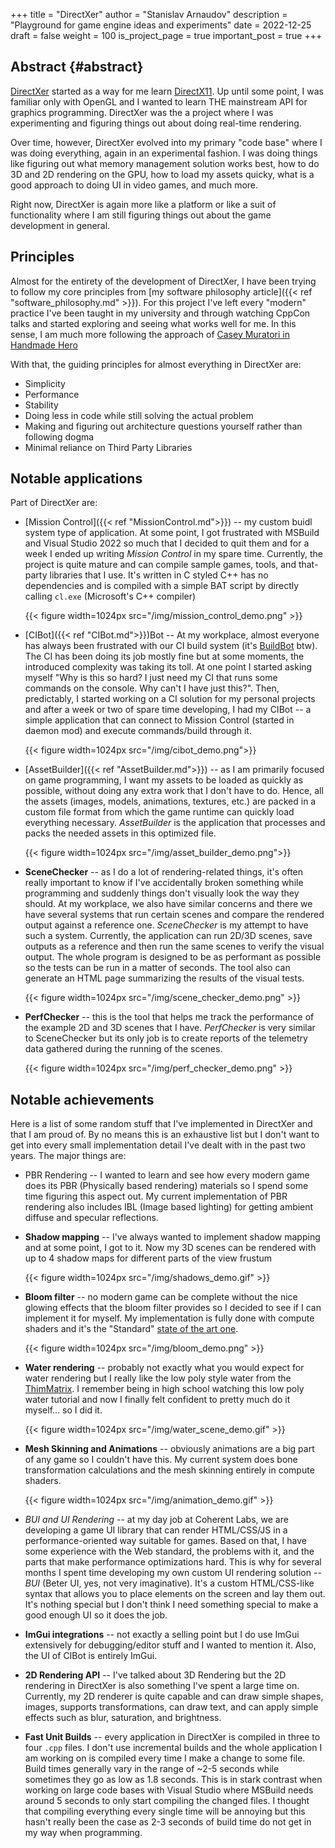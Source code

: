 +++
title = "DirectXer"
author = "Stanislav Arnaudov"
description = "Playground for game engine ideas and experiments"
date = 2022-12-25
draft = false
weight = 100
is_project_page = true
important_post = true
+++

## Abstract {#abstract}

[DirectXer](https://github.com/palikar/DirectXer) started as a way for
me
learn
[DirectX11](https://learn.microsoft.com/en-us/windows/win32/direct3d11/atoc-dx-graphics-direct3d-11). Up
until some point, I was familiar only with OpenGL and I wanted to
learn THE mainstream API for graphics programming. DirectXer was the a
project where I was experimenting and figuring things out about doing
real-time rendering.

Over time, however, DirectXer evolved into my primary "code base"
where I was doing everything, again in an experimental fashion. I was
doing things like figuring out what memory management solution works
best, how to do 3D and 2D rendering on the GPU, how to load my assets
quicky, what is a good approach to doing UI in video games, and much
more.

Right now, DirectXer is again more like a platform or like a suit of
functionality where I am still figuring things out about the game
development in general.

## Principles

Almost for the entirety of the development of DirectXer, I have been
trying to follow my core principles
from
[my software philosophy article]({{< ref "software_philosophy.md" >}}). For
this project I've left every "modern" practice I've been taught in my
university and through watching CppCon talks and started exploring and
seeing what works well for me. In this sense, I am much more following
the approach
of [Casey Muratori in Handmade Hero](https://handmadehero.org/)

With that, the guiding principles for almost everything in DirectXer
are:
* Simplicity
* Performance
* Stability
* Doing less in code while still solving the actual problem
* Making and figuring out architecture questions yourself rather than
  following dogma
* Minimal reliance on Third Party Libraries

## Notable applications

Part of DirectXer are:

* [Mission Control]({{< ref "MissionControl.md">}}) -- my custom buidl
  system type of application. At some point, I got frustrated with
  MSBuild and Visual Studio 2022 so much that I decided to quit them
  and for a week I ended up writing *Mission Control* in my spare
  time. Currently, the project is quite mature and can compile sample
  games, tools, and that-party libraries that I use. It's written in C
  styled C++ has no dependencies and is compiled with a simple BAT
  script by directly calling `cl.exe` (Microsoft's C++ compiler)

	{{< figure width=1024px src="/img/mission_control_demo.png" >}}
	
* [CIBot]({{< ref "CIBot.md">}})Bot -- At my workplace, almost
  everyone has always been frustrated with our CI build system
  (it's [BuildBot](https://buildbot.net/) btw). The CI has been doing
  its job mostly fine but at some moments, the introduced complexity
  was taking its toll. At one point I started asking myself "Why is
  this so hard? I just need my CI that runs some commands on the
  console. Why can't I have just this?". Then, predictably, I started
  working on a CI solution for my personal projects and after a week
  or two of spare time developing, I had my CIBot -- a simple
  application that can connect to Mission Control (started in daemon
  mod) and execute commands/build through it.
  
	{{< figure width=1024px src="/img/cibot_demo.png">}}

* [AssetBuilder]({{< ref "AssetBuilder.md">}}) -- as I am primarily
  focused on game programming, I want my assets to be loaded as
  quickly as possible, without doing any extra work that I don't have
  to do. Hence, all the assets (images, models, animations, textures,
  etc.) are packed in a custom file format from which the game runtime
  can quickly load everything necessary. *AssetBuilder* is the
  application that processes and packs the needed assets in this
  optimized file.
  
  {{< figure width=1024px src="/img/asset_builder_demo.png">}}
  
* **SceneChecker** -- as I do a lot of rendering-related things, it's
  often really important to know if I've accidentally broken something
  while programming and suddenly things don't visually look the way
  they should. At my workplace, we also have similar concerns and
  there we have several systems that run certain scenes and compare
  the rendered output against a reference one. *SceneChecker* is my
  attempt to have such a system. Currently, the application can run
  2D/3D scenes, save outputs as a reference and then run the same
  scenes to verify the visual output. The whole program is designed to
  be as performant as possible so the tests can be run in a matter of
  seconds. The tool also can generate an HTML page summarizing the
  results of the visual tests.
  
  {{< figure width=1024px src="/img/scene_checker_demo.png" >}}

* **PerfChecker** -- this is the tool that helps me track the
  performance of the example 2D and 3D scenes that I
  have. *PerfChecker* is very similar to SceneChecker but its only job
  is to create reports of the telemetry data gathered during the
  running of the scenes.
  
  {{< figure width=1024px src="/img/perf_checker_demo.png" >}}

## Notable achievements

Here is a list of some random stuff that I've implemented in DirectXer
and that I am proud of. By no means this is an exhaustive list but I
don't want to get into every small implementation detail I've dealt
with in the past two years. The major things are:

* PBR Rendering -- I wanted to learn and see how every modern game
  does its PBR (Physically based rendering) materials so I spend some
  time figuring this aspect out. My current implementation of PBR
  rendering also includes IBL (Image based lighting) for getting
  ambient diffuse and specular reflections.

* **Shadow mapping** -- I've always wanted to implement shadow mapping and
  at some point, I got to it. Now my 3D scenes can be rendered with up
  to 4 shadow maps for different parts of the view frustum
  
  {{< figure width=1024px src="/img/shadows_demo.gif" >}}

* **Bloom filter** -- no modern game can be complete without the nice
  glowing effects that the bloom filter provides so I decided to see
  if I can implement it for myself. My implementation is fully done
  with compute shaders and it's the
  "Standard"
  [state of the art one](http://www.iryoku.com/next-generation-post-processing-in-call-of-duty-advanced-warfare).
  
  {{< figure width=1024px src="/img/bloom_demo.png" >}}

* **Water rendering** -- probably not exactly what you would expect for
  water rendering but I really like the low poly style water from
  the [ThimMatrix](https://www.youtube.com/watch?v=5yhDb9dzJ58). I
  remember being in high school watching this low poly water tutorial
  and now I finally felt confident to pretty much do it myself... so I
  did it.
  
  {{< figure width=1024px src="/img/water_scene_demo.gif" >}}

* **Mesh Skinning and Animations** -- obviously animations are a big part
  of any game so I couldn't have this. My current system does bone
  transformation calculations and the mesh skinning entirely in
  compute shaders.
  
  {{< figure width=1024px src="/img/animation_demo.gif" >}}

* **BUI* and UI Rendering* -- at my day job at Coherent Labs, we are
  developing a game UI library that can render HTML/CSS/JS in a
  performance-oriented way suitable for games. Based on that, I have
  some experience with the Web standard, the problems with it, and the
  parts that make performance optimizations hard. This is why for
  several months I spent time developing my own custom UI rendering
  solution -- *BUI* (Beter UI, yes, not very imaginative). It's a
  custom HTML/CSS-like syntax that allows you to place elements on the
  screen and lay them out. It's nothing special but I don't think I
  need something special to make a good enough UI so it does the job.

* **ImGui integrations** -- not exactly a selling point but I do use ImGui
  extensively for debugging/editor stuff and I wanted to mention
  it. Also, the UI of CIBot is entirely ImGui.

* **2D Rendering API** -- I've talked about 3D Rendering but the 2D
  rendering in DirectXer is also something I've spent a large time
  on. Currently, my 2D renderer is quite capable and can draw simple
  shapes, images, supports transformations, can draw text, and can
  apply simple effects such as blur, saturation, and brightness.

* **Fast Unit Builds** -- every application in DirectXer is compiled in
  three to four `.cpp` files. I don't use incremental builds and the
  whole application I am working on is compiled every time I make a
  change to some file. Build times generally vary in the range of ~2-5
  seconds while sometimes they go as low as 1.8 seconds. This is in
  stark contrast when working on large code bases with Visual Studio
  where MSBuild needs around 5 seconds to only start compiling the
  changed files. I thought that compiling everything every single time
  will be annoying but this hasn't really been the case as 2-3 seconds
  of build time do not get in my way when programming.

